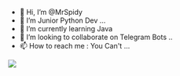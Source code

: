 - 👋 Hi, I’m @MrSpidy
- 👀 I’m Junior Python Dev ...
- 🌱 I’m currently learning Java
- 💞️ I’m looking to collaborate on Telegram Bots ..
- 📫 How to reach me : You Can't ...
  


![](https://github.com/MrxAravind/github-stats/blob/master/generated/overview.svg)
<!---
MrSpidy32/MrSpidy32 is a ✨ special ✨ repository because its `README.md` (this file) appears on your GitHub profile.
You can click the Preview link to take a look at your changes.
--->
